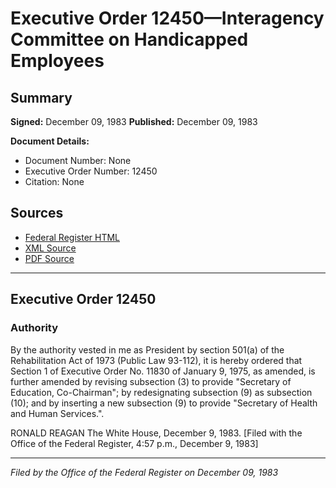# Executive Order 12450—Interagency Committee on Handicapped Employees

## Summary

**Signed:** December 09, 1983
**Published:** December 09, 1983

**Document Details:**
- Document Number: None
- Executive Order Number: 12450
- Citation: None

## Sources
- [Federal Register HTML](https://www.presidency.ucsb.edu/documents/executive-order-12450-interagency-committee-handicapped-employees)
- [XML Source](None)
- [PDF Source](None)

---

## Executive Order 12450

### Authority

By the authority vested in me as President by section 501(a) of the Rehabilitation Act of 1973 (Public Law 93-112), it is hereby ordered that Section 1 of Executive Order No. 11830 of January 9, 1975, as amended, is further amended by revising subsection (3) to provide "Secretary of Education, Co-Chairman"; by redesignating subsection (9) as subsection (10); and by inserting a new subsection (9) to provide "Secretary of Health and Human Services.".

RONALD REAGAN
The White House,
December 9, 1983.
[Filed with the Office of the Federal Register, 4:57 p.m., December 9, 1983]

---

*Filed by the Office of the Federal Register on December 09, 1983*
